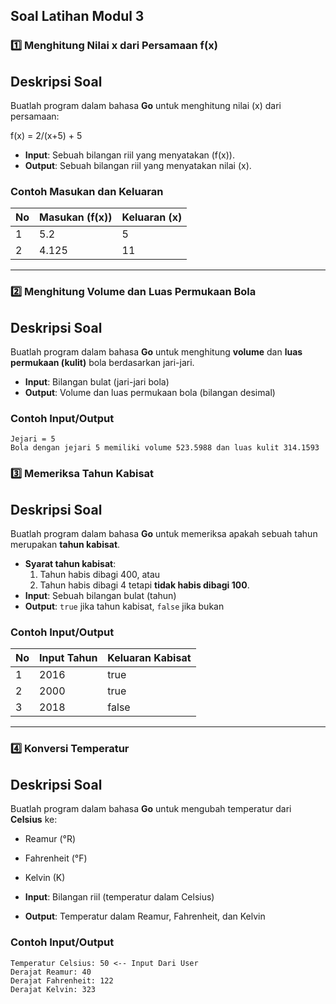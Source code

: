 ## Soal Latihan Modul 3

### 1️⃣ Menghitung Nilai x dari Persamaan f(x)

## Deskripsi Soal

Buatlah program dalam bahasa **Go** untuk menghitung nilai \(x\) dari persamaan:

f(x) = 2/(x+5) + 5

- **Input**: Sebuah bilangan riil yang menyatakan \(f(x)\).
- **Output**: Sebuah bilangan riil yang menyatakan nilai \(x\).

### Contoh Masukan dan Keluaran

| No  | Masukan (f(x)) | Keluaran (x) |
| --- | -------------- | ------------ |
| 1   | 5.2            | 5            |
| 2   | 4.125          | 11           |

---

### 2️⃣ Menghitung Volume dan Luas Permukaan Bola

## Deskripsi Soal

Buatlah program dalam bahasa **Go** untuk menghitung **volume** dan **luas permukaan (kulit)** bola berdasarkan jari-jari.

- **Input**: Bilangan bulat (jari-jari bola)
- **Output**: Volume dan luas permukaan bola (bilangan desimal)

### Contoh Input/Output

```plaintext
Jejari = 5
Bola dengan jejari 5 memiliki volume 523.5988 dan luas kulit 314.1593
```

### 3️⃣ Memeriksa Tahun Kabisat

## Deskripsi Soal

Buatlah program dalam bahasa **Go** untuk memeriksa apakah sebuah tahun merupakan **tahun kabisat**.

- **Syarat tahun kabisat**:
  1. Tahun habis dibagi 400, atau
  2. Tahun habis dibagi 4 tetapi **tidak habis dibagi 100**.
- **Input**: Sebuah bilangan bulat (tahun)
- **Output**: `true` jika tahun kabisat, `false` jika bukan

### Contoh Input/Output

| No  | Input Tahun | Keluaran Kabisat |
| --- | ----------- | ---------------- |
| 1   | 2016        | true             |
| 2   | 2000        | true             |
| 3   | 2018        | false            |

---

### 4️⃣ Konversi Temperatur

## Deskripsi Soal

Buatlah program dalam bahasa **Go** untuk mengubah temperatur dari **Celsius** ke:

- Reamur (°R)
- Fahrenheit (°F)
- Kelvin (K)

- **Input**: Bilangan riil (temperatur dalam Celsius)
- **Output**: Temperatur dalam Reamur, Fahrenheit, dan Kelvin

### Contoh Input/Output

```plaintext
Temperatur Celsius: 50 <-- Input Dari User
Derajat Reamur: 40
Derajat Fahrenheit: 122
Derajat Kelvin: 323
```
